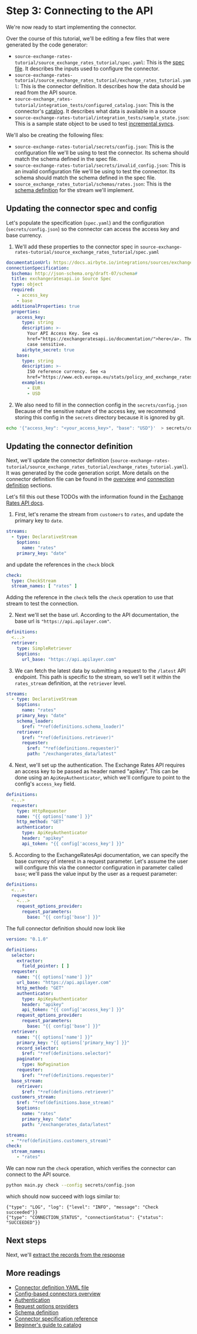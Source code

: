 # Step 3: Connecting to the API

We're now ready to start implementing the connector.

Over the course of this tutorial, we'll be editing a few files that were generated by the code generator:

- `source-exchange-rates-tutorial/source_exchange_rates_tutorial/spec.yaml`: This is the [spec file](../../connector-specification-reference.md). It describes the inputs used to configure the connector.
- `source-exchange-rates-tutorial/source_exchange_rates_tutorial/exchange_rates_tutorial.yaml`: This is the connector definition. It describes how the data should be read from the API source.
- `source-exchange_rates-tutorial/integration_tests/configured_catalog.json`: This is the connector's [catalog](../../../understanding-airbyte/beginners-guide-to-catalog.md). It describes what data is available in a source
- `source-exchange-rates-tutorial/integration_tests/sample_state.json`: This is a sample state object to be used to test [incremental syncs](../../cdk-python/incremental-stream.md).

We'll also be creating the following files:

- `source-exchange-rates-tutorial/secrets/config.json`: This is the configuration file we'll be using to test the connector. Its schema should match the schema defined in the spec file.
- `source-exchange-rates-tutorial/secrets/invalid_config.json`: This is an invalid configuration file we'll be using to test the connector. Its schema should match the schema defined in the spec file.
- `source_exchange_rates_tutorial/schemas/rates.json`: This is the [schema definition](../../cdk-python/schemas.md) for the stream we'll implement.

## Updating the connector spec and config

Let's populate the specification (`spec.yaml`) and the configuration (`secrets/config.json`) so the connector can access the access key and base currency.

1. We'll add these properties to the connector spec in `source-exchange-rates-tutorial/source_exchange_rates_tutorial/spec.yaml`

```yaml
documentationUrl: https://docs.airbyte.io/integrations/sources/exchangeratesapi
connectionSpecification:
  $schema: http://json-schema.org/draft-07/schema#
  title: exchangeratesapi.io Source Spec
  type: object
  required:
    - access_key
    - base
  additionalProperties: true
  properties:
    access_key:
      type: string
      description: >-
        Your API Access Key. See <a
        href="https://exchangeratesapi.io/documentation/">here</a>. The key is
        case sensitive.
      airbyte_secret: true
    base:
      type: string
      description: >-
        ISO reference currency. See <a
        href="https://www.ecb.europa.eu/stats/policy_and_exchange_rates/euro_reference_exchange_rates/html/index.en.html">here</a>.
      examples:
        - EUR
        - USD
```

2. We also need to fill in the connection config in the `secrets/config.json`
   Because of the sensitive nature of the access key, we recommend storing this config in the `secrets` directory because it is ignored by git.

```bash
echo '{"access_key": "<your_access_key>", "base": "USD"}'  > secrets/config.json
```

## Updating the connector definition

Next, we'll update the connector definition (`source-exchange-rates-tutorial/source_exchange_rates_tutorial/exchange_rates_tutorial.yaml`). It was generated by the code generation script.
More details on the connector definition file can be found in the [overview](../overview.md) and [connection definition](../yaml-structure.md) sections.

Let's fill this out these TODOs with the information found in the [Exchange Rates API docs](https://apilayer.com/marketplace/exchangerates_data-api).

1. First, let's rename the stream from `customers` to `rates`, and update the primary key to `date`.

```yaml
streams:
  - type: DeclarativeStream
    $options:
      name: "rates"
    primary_key: "date"
```

and update the references in the `check` block

```yaml
check:
  type: CheckStream
  stream_names: [ "rates" ]
```

Adding the reference in the `check` tells the `check` operation to use that stream to test the connection.

2. Next we'll set the base url.
   According to the API documentation, the base url is `"https://api.apilayer.com"`.

```yaml
definitions:
  <...>
  retriever:
    type: SimpleRetriever
    $options:
      url_base: "https://api.apilayer.com"
```

3. We can fetch the latest data by submitting a request to the `/latest` API endpoint. This path is specific to the stream, so we'll set it within the `rates_stream` definition, at the `retriever` level.

```yaml
streams:
  - type: DeclarativeStream
    $options:
      name: "rates"
    primary_key: "date"
    schema_loader:
      $ref: "*ref(definitions.schema_loader)"
    retriever:
      $ref: "*ref(definitions.retriever)"
      requester:
        $ref: "*ref(definitions.requester)"
        path: "/exchangerates_data/latest"
```

4. Next, we'll set up the authentication.
   The Exchange Rates API requires an access key to be passed as header named "apikey".
   This can be done using an `ApiKeyAuthenticator`, which we'll configure to point to the config's `access_key` field.

```yaml
definitions:
  <...>
  requester:
    type: HttpRequester
    name: "{{ options['name'] }}"
    http_method: "GET"
    authenticator:
      type: ApiKeyAuthenticator
      header: "apikey"
      api_token: "{{ config['access_key'] }}"
```

5. According to the ExchangeRatesApi documentation, we can specify the base currency of interest in a request parameter. Let's assume the user will configure this via the connector configuration in parameter called `base`; we'll pass the value input by the user as a request parameter:

```yaml
definitions:
  <...>
  requester:
    <...>
    request_options_provider:
      request_parameters:
        base: "{{ config['base'] }}"
```

The full connector definition should now look like

```yaml
version: "0.1.0"

definitions:
  selector:
    extractor:
      field_pointer: [ ]
  requester:
    name: "{{ options['name'] }}"
    url_base: "https://api.apilayer.com"
    http_method: "GET"
    authenticator:
      type: ApiKeyAuthenticator
      header: "apikey"
      api_token: "{{ config['access_key'] }}"
    request_options_provider:
      request_parameters:
        base: "{{ config['base'] }}"
  retriever:
    name: "{{ options['name'] }}"
    primary_key: "{{ options['primary_key'] }}"
    record_selector:
      $ref: "*ref(definitions.selector)"
    paginator:
      type: NoPagination
    requester:
      $ref: "*ref(definitions.requester)"
  base_stream:
    retriever:
      $ref: "*ref(definitions.retriever)"
  customers_stream:
    $ref: "*ref(definitions.base_stream)"
    $options:
      name: "rates"
      primary_key: "date"
      path: "/exchangerates_data/latest"

streams:
  - "*ref(definitions.customers_stream)"
check:
  stream_names:
    - "rates"
```

We can now run the `check` operation, which verifies the connector can connect to the API source.

```bash
python main.py check --config secrets/config.json
```

which should now succeed with logs similar to:

```
{"type": "LOG", "log": {"level": "INFO", "message": "Check succeeded"}}
{"type": "CONNECTION_STATUS", "connectionStatus": {"status": "SUCCEEDED"}}
```

## Next steps

Next, we'll [extract the records from the response](4-reading-data.md)

## More readings

- [Connector definition YAML file](../yaml-structure.md)
- [Config-based connectors overview](../overview.md)
- [Authentication](../authentication.md)
- [Request options providers](../request-options.md)
- [Schema definition](../../cdk-python/schemas.md)
- [Connector specification reference](../../connector-specification-reference.md)
- [Beginner's guide to catalog](../../../understanding-airbyte/beginners-guide-to-catalog.md)
